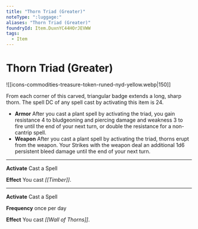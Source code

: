 ```yaml
---
title: "Thorn Triad (Greater)"
noteType: ":luggage:"
aliases: "Thorn Triad (Greater)"
foundryId: Item.DuxnYC44HOrJEVWW
tags:
  - Item
---
```


# Thorn Triad (Greater)
![[icons-commodities-treasure-token-runed-nyd-yellow.webp|150]]

From each corner of this carved, triangular badge extends a long, sharp thorn. The spell DC of any spell cast by activating this item is 24.

*   **Armor** After you cast a plant spell by activating the triad, you gain resistance 4 to bludgeoning and piercing damage and weakness 3 to fire until the end of your next turn, or double the resistance for a non-cantrip spell.
*   **Weapon** After you cast a plant spell by activating the triad, thorns erupt from the weapon. Your Strikes with the weapon deal an additional 1d6 persistent bleed damage until the end of your next turn.

* * *

**Activate** Cast a Spell

**Effect** You cast _[[Timber]]_.

* * *

**Activate** Cast a Spell

**Frequency** once per day

**Effect** You cast _[[Wall of Thorns]]_.
